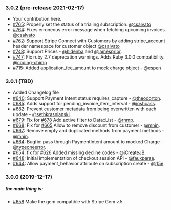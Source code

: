 ### 3.0.2 (pre-release 2021-02-17)

- Your contribution here.
- [#765](https://github.com/stripe-ruby-mock/stripe-ruby-mock/pull/765): Properly set the status of a trialing subscription. [@csalvato](https://github.com/csalvato)
- [#764](https://github.com/stripe-ruby-mock/stripe-ruby-mock/pull/764): Fixes erroneous error message when fetching upcoming invoices. [@csalvato](https://github.com/csalvato)
- [#762](https://github.com/stripe-ruby-mock/stripe-ruby-mock/pull/762): Support Stripe Connect with Customers by adding stripe_account header namespace for customer object [@csalvato](https://github.com/csalvato)
- [#748](https://github.com/stripe-ruby-mock/stripe-ruby-mock/pull/758): Support Prices - [@hidenba](https://github.com/hidenba) and [@jamesprior](https://github.com/jamesprior).
- [#747](https://github.com/stripe-ruby-mock/stripe-ruby-mock/pull/747/files): Fix ruby 2.7 deprecation warnings. Adds Ruby 3.0.0 compatibility. [@coding-chimp](https://github.com/coding-chimp)
- [#715](https://github.com/stripe-ruby-mock/stripe-ruby-mock/pull/715): Added application_fee_amount to mock charge object - [@espen](https://github.com/espen)

### 3.0.1 (TBD)

- Added Changelog file
- [#640](https://github.com/stripe-ruby-mock/stripe-ruby-mock/pull/640): Support Payment Intent status requires_capture - [@theodorton](https://github.com/theodorton).
- [#685](https://github.com/stripe-ruby-mock/stripe-ruby-mock/pull/685): Adds support for pending_invoice_item_interval - [@joshcass](https://github.com/joshcass).
- [#682](https://github.com/stripe-ruby-mock/stripe-ruby-mock/pull/682): Prevent customer metadata from being overwritten with each update - [@sethkrasnianski](https://github.com/sethkrasnianski).
- [#679](https://github.com/stripe-ruby-mock/stripe-ruby-mock/pull/679): Fix for [#678](https://github.com/stripe-ruby-mock/stripe-ruby-mock/issues/678) Add active filter to Data::List - [@rnmp](https://github.com/rnmp).
- [#668](https://github.com/stripe-ruby-mock/stripe-ruby-mock/pull/668): Fix for [#665](https://github.com/stripe-ruby-mock/stripe-ruby-mock/issues/665) Allow to remove discount from customer - [@mnin](https://github.com/mnin).
- [#667](https://github.com/stripe-ruby-mock/stripe-ruby-mock/pull/667):
  Remove empty and duplicated methods from payment methods - [@mnin](https://github.com/mnin).
- [#664](https://github.com/stripe-ruby-mock/stripe-ruby-mock/pull/664): Bugfix: pass through PaymentIntent amount to mocked Charge - [@typeoneerror](https://github.com/typeoneerror).
- [#654](https://github.com/stripe-ruby-mock/stripe-ruby-mock/pull/654): fix for [#626](https://github.com/stripe-ruby-mock/stripe-ruby-mock/issues/626) Added missing decline codes - [@iCreateJB](https://github.com/iCreateJB).
- [#648](https://github.com/stripe-ruby-mock/stripe-ruby-mock/pull/648): Initial implementation of checkout session API - [@fauxparse](https://github.com/fauxparse).
- [#644](https://github.com/stripe-ruby-mock/stripe-ruby-mock/pull/644): Allow payment_behavior attribute on subscription create - [@j15e](https://github.com/j15e).

### 3.0.0 (2019-12-17)

##### the main thing is:

- [#658](https://github.com/stripe-ruby-mock/stripe-ruby-mock/pull/658) Make the gem compatible with Stripe Gem v.5
